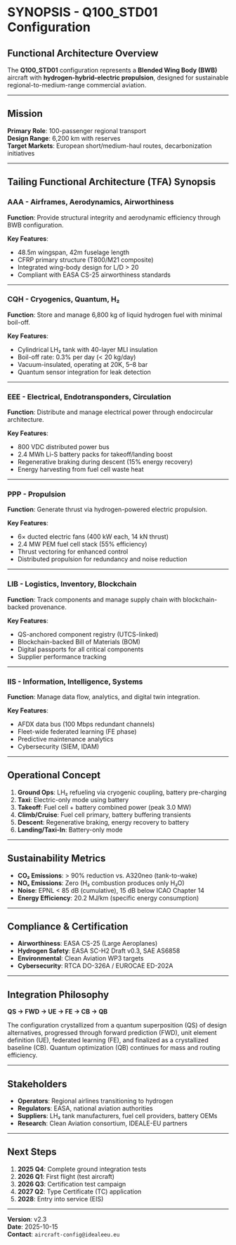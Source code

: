<!-- UTCS: utcs://AMPEL360-AIR-T/BWB-H2-Hy-E/Q100_STD01 -->
<!-- TFA-DOMAINS: AAA, CQH, EEE, PPP, LIB, IIS -->

# SYNOPSIS - Q100_STD01 Configuration

## Functional Architecture Overview

The **Q100_STD01** configuration represents a **Blended Wing Body (BWB)** aircraft with **hydrogen-hybrid-electric propulsion**, designed for sustainable regional-to-medium-range commercial aviation.

---

## Mission

**Primary Role**: 100-passenger regional transport  
**Design Range**: 6,200 km with reserves  
**Target Markets**: European short/medium-haul routes, decarbonization initiatives  

---

## Tailing Functional Architecture (TFA) Synopsis

### AAA - Airframes, Aerodynamics, Airworthiness

**Function**: Provide structural integrity and aerodynamic efficiency through BWB configuration.

**Key Features**:
- 48.5m wingspan, 42m fuselage length
- CFRP primary structure (T800/M21 composite)
- Integrated wing-body design for L/D > 20
- Compliant with EASA CS-25 airworthiness standards

---

### CQH - Cryogenics, Quantum, H₂

**Function**: Store and manage 6,800 kg of liquid hydrogen fuel with minimal boil-off.

**Key Features**:
- Cylindrical LH₂ tank with 40-layer MLI insulation
- Boil-off rate: 0.3% per day (< 20 kg/day)
- Vacuum-insulated, operating at 20K, 5–8 bar
- Quantum sensor integration for leak detection

---

### EEE - Electrical, Endotransponders, Circulation

**Function**: Distribute and manage electrical power through endocircular architecture.

**Key Features**:
- 800 VDC distributed power bus
- 2.4 MWh Li-S battery packs for takeoff/landing boost
- Regenerative braking during descent (15% energy recovery)
- Energy harvesting from fuel cell waste heat

---

### PPP - Propulsion

**Function**: Generate thrust via hydrogen-powered electric propulsion.

**Key Features**:
- 6× ducted electric fans (400 kW each, 14 kN thrust)
- 2.4 MW PEM fuel cell stack (55% efficiency)
- Thrust vectoring for enhanced control
- Distributed propulsion for redundancy and noise reduction

---

### LIB - Logistics, Inventory, Blockchain

**Function**: Track components and manage supply chain with blockchain-backed provenance.

**Key Features**:
- QS-anchored component registry (UTCS-linked)
- Blockchain-backed Bill of Materials (BOM)
- Digital passports for all critical components
- Supplier performance tracking

---

### IIS - Information, Intelligence, Systems

**Function**: Manage data flow, analytics, and digital twin integration.

**Key Features**:
- AFDX data bus (100 Mbps redundant channels)
- Fleet-wide federated learning (FE phase)
- Predictive maintenance analytics
- Cybersecurity (SIEM, IDAM)

---

## Operational Concept

1. **Ground Ops**: LH₂ refueling via cryogenic coupling, battery pre-charging
2. **Taxi**: Electric-only mode using battery
3. **Takeoff**: Fuel cell + battery combined power (peak 3.0 MW)
4. **Climb/Cruise**: Fuel cell primary, battery buffering transients
5. **Descent**: Regenerative braking, energy recovery to battery
6. **Landing/Taxi-In**: Battery-only mode

---

## Sustainability Metrics

- **CO₂ Emissions**: > 90% reduction vs. A320neo (tank-to-wake)
- **NOₓ Emissions**: Zero (H₂ combustion produces only H₂O)
- **Noise**: EPNL < 85 dB (cumulative), 15 dB below ICAO Chapter 14
- **Energy Efficiency**: 20.2 MJ/km (specific energy consumption)

---

## Compliance & Certification

- **Airworthiness**: EASA CS-25 (Large Aeroplanes)
- **Hydrogen Safety**: EASA SC-H2 Draft v0.3, SAE AS6858
- **Environmental**: Clean Aviation WP3 targets
- **Cybersecurity**: RTCA DO-326A / EUROCAE ED-202A

---

## Integration Philosophy

**QS → FWD → UE → FE → CB → QB**

The configuration crystallized from a quantum superposition (QS) of design alternatives, progressed through forward prediction (FWD), unit element definition (UE), federated learning (FE), and finalized as a crystallized baseline (CB). Quantum optimization (QB) continues for mass and routing efficiency.

---

## Stakeholders

- **Operators**: Regional airlines transitioning to hydrogen
- **Regulators**: EASA, national aviation authorities
- **Suppliers**: LH₂ tank manufacturers, fuel cell providers, battery OEMs
- **Research**: Clean Aviation consortium, IDEALE-EU partners

---

## Next Steps

1. **2025 Q4**: Complete ground integration tests
2. **2026 Q1**: First flight (test aircraft)
3. **2026 Q3**: Certification test campaign
4. **2027 Q2**: Type Certificate (TC) application
5. **2028**: Entry into service (EIS)

---

**Version**: v2.3  
**Date**: 2025-10-15  
**Contact**: `aircraft-config@idealeeu.eu`
